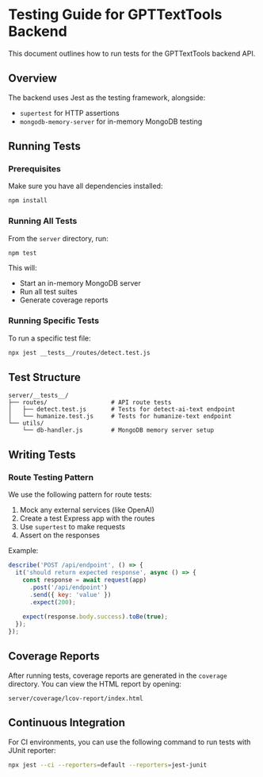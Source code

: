 
# Testing Guide for GPTTextTools Backend

This document outlines how to run tests for the GPTTextTools backend API.

## Overview

The backend uses Jest as the testing framework, alongside:
- `supertest` for HTTP assertions
- `mongodb-memory-server` for in-memory MongoDB testing

## Running Tests

### Prerequisites

Make sure you have all dependencies installed:

```bash
npm install
```

### Running All Tests

From the `server` directory, run:

```bash
npm test
```

This will:
- Start an in-memory MongoDB server
- Run all test suites
- Generate coverage reports

### Running Specific Tests

To run a specific test file:

```bash
npx jest __tests__/routes/detect.test.js
```

## Test Structure

```
server/__tests__/
├── routes/                  # API route tests
│   ├── detect.test.js       # Tests for detect-ai-text endpoint
│   └── humanize.test.js     # Tests for humanize-text endpoint
└── utils/
    └── db-handler.js        # MongoDB memory server setup
```

## Writing Tests

### Route Testing Pattern

We use the following pattern for route tests:

1. Mock any external services (like OpenAI)
2. Create a test Express app with the routes
3. Use `supertest` to make requests
4. Assert on the responses

Example:

```javascript
describe('POST /api/endpoint', () => {
  it('should return expected response', async () => {
    const response = await request(app)
      .post('/api/endpoint')
      .send({ key: 'value' })
      .expect(200);
      
    expect(response.body.success).toBe(true);
  });
});
```

## Coverage Reports

After running tests, coverage reports are generated in the `coverage` directory. You can view the HTML report by opening:

```
server/coverage/lcov-report/index.html
```

## Continuous Integration

For CI environments, you can use the following command to run tests with JUnit reporter:

```bash
npx jest --ci --reporters=default --reporters=jest-junit
```
